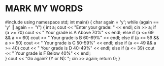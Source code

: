 # MARK MY WORDS
#include <iostream>
using namespace std;
int main()
{
    char again = 'y';
    while (again == 'y' || again == 'Y') {
        int a;
        cout << "Enter your grade: " << endl;
        cin >> a;
        if (a >= 70)
            cout << " Your grade is A Above 70%" << endl;
        else if (a <= 69 && a >= 60)
            cout << " Your grade is B 60-69%" << endl;
        else if (a <= 59 && a >= 50)
            cout << " Your grade is C 50-59%" << endl;
        else if (a <= 49 && a >= 40)
            cout << " Your grade is D 40-49%" << endl;
        else if (a <= 39)
            cout << " Your grade is F Below 40%" << endl;      
    }
    cout << "Go again? (Y or N): ";
    cin >> again;
    return 0;
}
    
